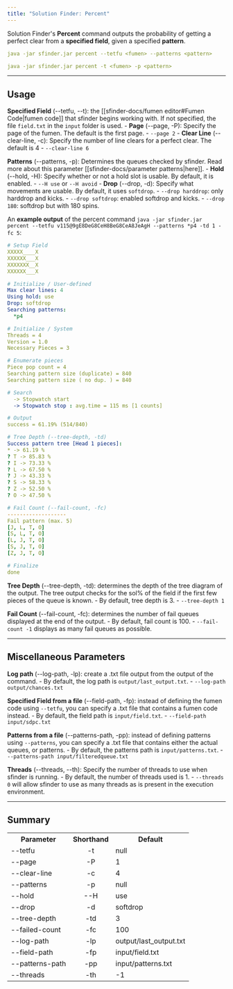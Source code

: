 ```yaml
---
title: "Solution Finder: Percent"
---
```

Solution Finder's **Percent** command outputs the probability of getting a perfect clear from a **specified field**, given a specified **pattern**.

```YAML {title="Command Structure"}
java -jar sfinder.jar percent --tetfu <fumen> --patterns <pattern>
```
```YAML {title="Shorthand Command Structure"}
java -jar sfinder.jar percent -t <fumen> -p <pattern>
```
___
## Usage
**Specified Field** (--tetfu, --t): the [[sfinder-docs/fumen editor#Fumen Code|fumen code]] that sfinder begins working with. If not specified, the file `field.txt` in the `input` folder is used.
	- **Page** (--page, -P): Specify the page of the fumen. The default is the first page.
		- `--page 2` 
	- **Clear Line** (--clear-line, -c): Specify the number of line clears for a perfect clear. The default is 4
		- `--clear-line 6`

**Patterns** (--patterns, -p): Determines the queues checked by sfinder. Read more about this parameter [[sfinder-docs/parameter patterns|here]].
	- **Hold** (--hold, -H): Specify whether or not a hold slot is usable. By default, it is enabled.
		- `--H use` or `--H avoid`
	- **Drop** (--drop, -d): Specify what movements are usable. By default, it uses `softdrop`. 
		- `--drop harddrop`: only harddrop and kicks.
		- `--drop softdrop`: enabled softdrop and kicks.
		- `--drop 180`: softdrop but with 180 spins.

An **example output** of the percent command `java -jar sfinder.jar percent --tetfu v115@9gE8DeG8CeH8BeG8CeA8JeAgH --patterns *p4 -td 1 -fc 5`:
```YAML {title="output/last_output.txt"}
# Setup Field
XXXXX____X
XXXXXX___X
XXXXXXX__X
XXXXXX___X

# Initialize / User-defined
Max clear lines: 4
Using hold: use
Drop: softdrop
Searching patterns:
  *p4

# Initialize / System
Threads = 4
Version = 1.0
Necessary Pieces = 3

# Enumerate pieces
Piece pop count = 4
Searching pattern size (duplicate) = 840
Searching pattern size ( no dup. ) = 840

# Search
  -> Stopwatch start
  -> Stopwatch stop : avg.time = 115 ms [1 counts]

# Output
success = 61.19% (514/840)

# Tree Depth (--tree-depth, -td)
Success pattern tree [Head 1 pieces]:
* -> 61.19 %
? T -> 85.83 %
? I -> 73.33 %
? L -> 67.50 %
? J -> 43.33 %
? S -> 58.33 %
? Z -> 52.50 %
? O -> 47.50 %

# Fail Count (--fail-count, -fc)
-------------------
Fail pattern (max. 5)
[J, L, T, O]
[S, L, T, O]
[L, J, T, O]
[S, J, T, O]
[Z, J, T, O]

# Finalize
done
```

**Tree Depth** (--tree-depth, -td): determines the depth of the tree diagram of the output. The tree output checks for the sol% of the field if the first few pieces of the queue is known.
	- By default, tree depth is 3.
	- `--tree-depth 1`

**Fail Count** (--fail-count, -fc): determines the number of fail queues displayed at the end of the output.
	- By default, fail count is 100.
	- `--fail-count -1` displays as many fail queues as possible.
___
## Miscellaneous Parameters
**Log path** (--log-path, -lp): create a .txt file output from the output of the command. 
	- By default, the log path is `output/last_output.txt`.
	- `--log-path output/chances.txt`

**Specified Field from a file** (--field-path, -fp): instead of defining the fumen code using `--tetfu`, you can specify a .txt file that contains a fumen code instead.
	- By default, the field path is `input/field.txt`.
	- `--field-path input/sdpc.txt`

**Patterns from a file** (--patterns-path, -pp): instead of defining patterns using `--patterns`, you can specify a .txt file that contains either the actual queues, or patterns.
	- By default, the patterns path is `input/patterns.txt`.
	- `--patterns-path input/filteredqueue.txt`

**Threads** (--threads, --th): Specify the number of threads to use when sfinder is running.
	- By default, the number of threads used is 1.
	- `--threads 0` will allow sfinder to use as many threads as is present in the execution environment.
___
## Summary
<center><table>
	<tr>
		<th>Parameter</th>
		<th>Shorthand</th>
		<th>Default</th>
	</tr>
	<tr>
		<td>--tetfu</td>
		<td style="text-align: center;">-t</td>
		<td>null</td>
	</tr>
	<tr>
		<td>--page</td>
		<td style="text-align: center;">-P</td>
		<td>1</td>
	</tr>
	<tr>
		<td>--clear-line</td>
		<td style="text-align: center;">-c</td>
		<td>4</td>
	</tr>
	<tr>
		<td>--patterns</td>
		<td style="text-align: center;">-p</td>
		<td>null</td>
	</tr>
	<tr>
		<td>--hold</td>
		<td style="text-align: center;">--H</td>
		<td>use</td>
	</tr>
	<tr>
		<td>--drop</td>
		<td style="text-align: center;">-d</td>
		<td>softdrop</td>
	</tr>
	<tr>
		<td>--tree-depth</td>
		<td style="text-align: center;">-td</td>
		<td>3</td>
	</tr>
	<tr>
		<td>--failed-count</td>
		<td style="text-align: center;">-fc</td>
		<td>100</td>
	</tr>
	<tr>
		<td>--log-path</td>
		<td style="text-align: center;">-lp</td>
		<td>output/last_output.txt</td>
	</tr>
	<tr>
		<td>--field-path</td>
		<td style="text-align: center;">-fp</td>
		<td>input/field.txt</td>
	</tr>
	<tr>
		<td>--patterns-path</td>
		<td style="text-align: center;">-pp</td>
		<td>input/patterns.txt</td>
	</tr>
	<tr>
		<td>--threads</td>
		<td style="text-align: center;">-th</td>
		<td>-1</td>
	</tr>
</table></center>